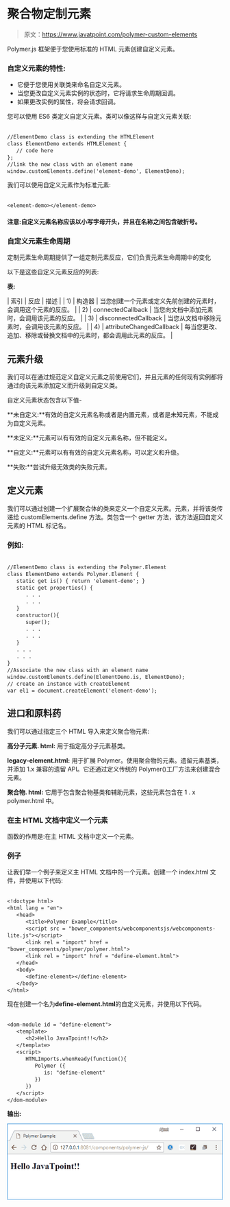 # 聚合物定制元素

> 原文：<https://www.javatpoint.com/polymer-custom-elements>

Polymer.js 框架便于您使用标准的 HTML 元素创建自定义元素。

### 自定义元素的特性:

*   它便于您使用关联类来命名自定义元素。
*   当您更改自定义元素实例的状态时，它将请求生命周期回调。
*   如果更改实例的属性，将会请求回调。

您可以使用 ES6 类定义自定义元素。类可以像这样与自定义元素关联:

```

//ElementDemo class is extending the HTMLElement 
class ElementDemo extends HTMLElement { 
   // code here
};
//link the new class with an element name
window.customElements.define('element-demo', ElementDemo);

```

我们可以使用自定义元素作为标准元素:

```

<element-demo></element-demo> 

```

#### 注意:自定义元素名称应该以小写字母开头，并且在名称之间包含破折号。

### 自定义元素生命周期

定制元素生命周期提供了一组定制元素反应，它们负责元素生命周期中的变化

以下是这些自定义元素反应的列表:

**表:**

| 索引 | 反应 | 描述 |
| 1) | 构造器 | 当您创建一个元素或定义先前创建的元素时，会调用这个元素的反应。 |
| 2) | connectedCallback | 当您向文档中添加元素时，会调用该元素的反应。 |
| 3) | disconnectedCallback | 当您从文档中移除元素时，会调用该元素的反应。 |
| 4) | attributeChangedCallback | 每当您更改、追加、移除或替换文档中的元素时，都会调用此元素的反应。 |

## 元素升级

我们可以在通过规范定义自定义元素之前使用它们，并且元素的任何现有实例都将通过向该元素添加定义而升级到自定义类。

自定义元素状态包含以下值-

**未自定义:**有效的自定义元素名称或者是内置元素，或者是未知元素，不能成为自定义元素。

**未定义:**元素可以有有效的自定义元素名称，但不能定义。

**自定义:**元素可以有有效的自定义元素名称，可以定义和升级。

**失败:**尝试升级无效类的失败元素。

## 定义元素

我们可以通过创建一个扩展聚合体的类来定义一个自定义元素。元素，并将该类传递给 customElements.define 方法。类包含一个 getter 方法，该方法返回自定义元素的 HTML 标记名。

### 例如:

```

//ElementDemo class is extending the Polymer.Element 
class ElementDemo extends Polymer.Element {
   static get is() { return 'element-demo'; }
   static get properties() {
      . . .
      . . .
   }
   constructor(){
      super();
      . . .
      . . .
   }
   . . .
   . . .
}
//Associate the new class with an element name
window.customElements.define(ElementDemo.is, ElementDemo);
// create an instance with createElement
var el1 = document.createElement('element-demo');

```

## 进口和原料药

我们可以通过指定三个 HTML 导入来定义聚合物元素:

**高分子元素. html:** 用于指定高分子元素基类。

**legacy-element.html:** 用于扩展 Polymer。使用聚合物的元素。遗留元素基类，并添加 1.x 兼容的遗留 API。它还通过定义传统的 Polymer()工厂方法来创建混合元素。

**聚合物. html:** 它用于包含聚合物基类和辅助元素，这些元素包含在 1 . x polymer.html 中。

### 在主 HTML 文档中定义一个元素

函数的作用是:在主 HTML 文档中定义一个元素。

### 例子

让我们举一个例子来定义主 HTML 文档中的一个元素。创建一个 index.html 文件，并使用以下代码:

```

<!doctype html>
<html lang = "en">
   <head>
      <title>Polymer Example</title>
      <script src = "bower_components/webcomponentsjs/webcomponents-lite.js"></script>
      <link rel = "import" href = "bower_components/polymer/polymer.html">
      <link rel = "import" href = "define-element.html">
   </head> 
   <body>
      <define-element></define-element>
   </body>
</html>

```

现在创建一个名为**define-element.html**的自定义元素，并使用以下代码。

```

<dom-module id = "define-element">
   <template>
      <h2>Hello JavaTpoint!!</h2>
   </template>
   <script>
      HTMLImports.whenReady(function(){
         Polymer ({
            is: "define-element"
         })
      })  
   </script>
</dom-module>

```

**输出:**

![Polymer Custom Elements](img/8b5b03a8caee9e817b111edbed71817a.png)
